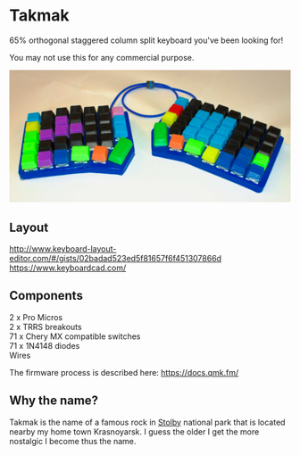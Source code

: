 Takmak
==

65% orthogonal staggered column split keyboard you've been looking for!   

You may not use this for any commercial purpose.

![alt text](schemes/main.JPG)

Layout
--

http://www.keyboard-layout-editor.com/#/gists/02badad523ed5f81657f6f451307866d
https://www.keyboardcad.com/

Components
--

2 x Pro Micros  
2 x TRRS breakouts  
71 x Chery MX compatible switches  
71 x 1N4148 diodes  
Wires

The firmware process is described here: https://docs.qmk.fm/

Why the name?
--

Takmak is the name of a famous rock in [Stolby](https://en.wikipedia.org/wiki/Stolby_Nature_Sanctuary) national park that is located nearby my home town Krasnoyarsk. I guess the older I get the more nostalgic I become thus the name.
